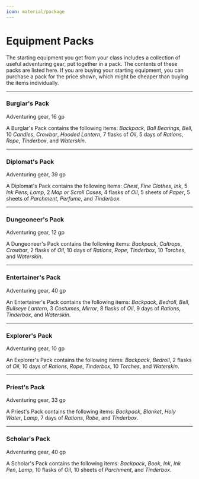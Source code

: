 ```yaml
---
icon: material/package
---
```


# Equipment Packs

The starting equipment you get from your class includes a collection of useful adventuring gear, put together in a pack. The contents of these packs are listed here. If you are buying your starting equipment, you can purchase a pack for the price shown, which might be cheaper than buying the items individually.

---

### Burglar's Pack

Adventuring gear, 16 gp

A Burglar's Pack contains the following items: *Backpack*, *Ball Bearings*, *Bell*, 10 *Candles*, *Crowbar*, *Hooded Lantern*, 7 flasks of *Oil*, 5 days of *Rations*, *Rope*, *Tinderbox*, and *Waterskin*.

---

### Diplomat's Pack

Adventuring gear, 39 gp

A Diplomat's Pack contains the following items: *Chest*, *Fine Clothes*, *Ink*, 5 *Ink Pens*, *Lamp*, 2 *Map or Scroll Cases*, 4 flasks of *Oil*, 5 sheets of *Paper*, 5 sheets of *Parchment*, *Perfume*, and *Tinderbox*.


---

### Dungeoneer's Pack

Adventuring gear, 12 gp

A Dungeoneer's Pack contains the following items: *Backpack*, *Caltrops*, *Crowbar*, 2 flasks of *Oil*, 10 days of *Rations*, *Rope*, *Tinderbox*, 10 *Torches*, and *Waterskin*.

---

### Entertainer's Pack

Adventuring gear, 40 gp

An Entertainer's Pack contains the following items: *Backpack*, *Bedroll*, *Bell*, *Bullseye Lantern*, 3 *Costumes*, *Mirror*, 8 flasks of *Oil*, 9 days of *Rations*, *Tinderbox*, and *Waterskin*.

---

### Explorer's Pack

Adventuring gear, 10 gp

An Explorer's Pack contains the following items: *Backpack*, *Bedroll*, 2 flasks of *Oil*, 10 days of *Rations*, *Rope*, *Tinderbox*, 10 *Torches*, and *Waterskin*.

---

### Priest's Pack

Adventuring gear, 33 gp


A Priest's Pack contains the following items: *Backpack*, *Blanket*, *Holy Water*, *Lamp*, 7 days of *Rations*, *Robe*, and *Tinderbox*.

---

### Scholar's Pack

Adventuring gear, 40 gp

A Scholar's Pack contains the following items: *Backpack*, *Book*, *Ink*, *Ink Pen*, *Lamp*, 10 flasks of *Oil*, 10 sheets of *Parchment*, and *Tinderbox*.